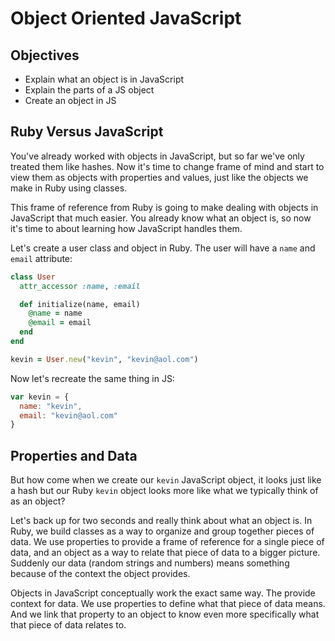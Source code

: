 # Object Oriented JavaScript

## Objectives
+ Explain what an object is in JavaScript
+ Explain the parts of a JS object
+ Create an object in JS


## Ruby Versus JavaScript

You've already worked with objects in JavaScript, but so far we've only treated them like hashes. Now it's time to change frame of mind and start to view them as objects with properties and values, just like the objects we make in Ruby using classes.

This frame of reference from Ruby is going to make dealing with objects in JavaScript that much easier. You already know what an object is, so now it's time to about learning how JavaScript handles them.

Let's create a user class and object in Ruby. The user will have a `name` and `email` attribute:

```ruby
class User
  attr_accessor :name, :email

  def initialize(name, email)
    @name = name
    @email = email
  end
end

kevin = User.new("kevin", "kevin@aol.com")
```

Now let's recreate the same thing in JS:

```js
var kevin = {
  name: "kevin",
  email: "kevin@aol.com"
}
```

## Properties and Data

But how come when we create our `kevin` JavaScript object, it looks just like a hash but our Ruby `kevin` object looks more like what we typically think of as an object?

Let's back up for two seconds and really think about what an object is. In Ruby, we build classes as a way to organize and group together pieces of data. We use properties to provide a frame of reference for a single piece of data, and an object as a way to relate that piece of data to a bigger picture. Suddenly our data (random strings and numbers) means something because of the context the object provides.

Objects in JavaScript conceptually work the exact same way. The provide context for data. We use properties to define what that piece of data means. And we link that property to an object to know even more specifically what that piece of data relates to.

